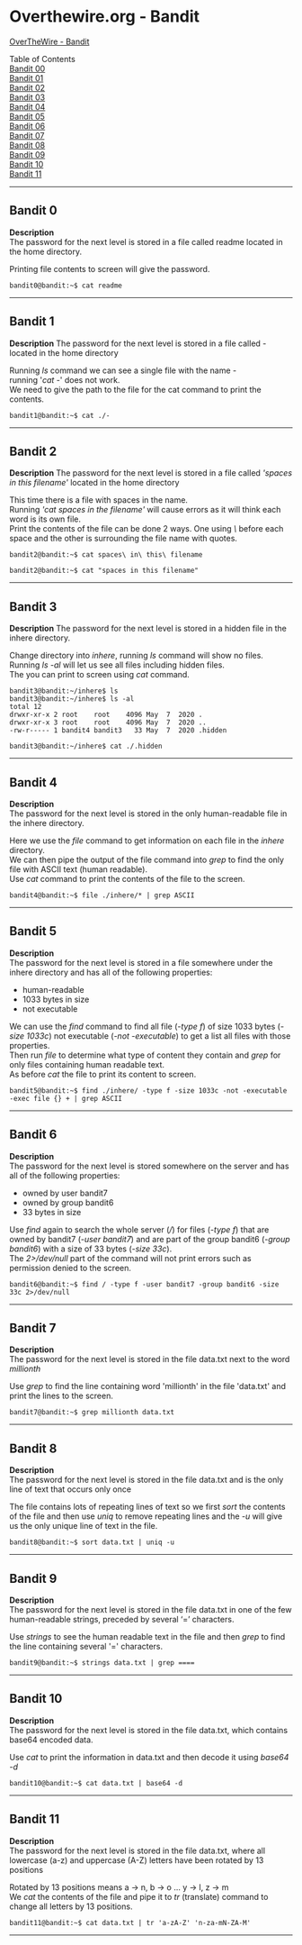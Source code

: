 # Overthewire.org - Bandit

[OverTheWire - Bandit](https://overthewire.org/wargames/bandit/)

Table of Contents  
[Bandit 00](#bandit-0)  
[Bandit 01](#bandit-1)  
[Bandit 02](#bandit-2)  
[Bandit 03](#bandit-3)  
[Bandit 04](#bandit-4)  
[Bandit 05](#bandit-5)  
[Bandit 06](#bandit-6)  
[Bandit 07](#bandit-7)  
[Bandit 08](#bandit-8)  
[Bandit 09](#bandit-9)  
[Bandit 10](#bandit-10)  
[Bandit 11](#bandit-11)  

---

## Bandit 0  
**Description**  
The password for the next level is stored in a file called readme located in the home directory. 

Printing file contents to screen will give the password.
```shell
bandit0@bandit:~$ cat readme 
```

---

## Bandit 1  
**Description** 
The password for the next level is stored in a file called - located in the home directory

Running *ls* command we can see a single file with the name *-*  
running '*cat -*' does not work.  
We need to give the path to the file for the cat command to print the contents.
```shell 
bandit1@bandit:~$ cat ./- 
```

---

## Bandit 2  
**Description** 
The password for the next level is stored in a file called *'spaces in this filename'* located in the home directory

This time there is a file with spaces in the name.  
Running *'cat spaces in the filename'* will cause errors as it will think each word is its own file.  
Print the contents of the file can be done 2 ways. One using *\\* before each space and the other is surrounding the file name with quotes. 
```shell
bandit2@bandit:~$ cat spaces\ in\ this\ filename

bandit2@bandit:~$ cat "spaces in this filename"
```
---

## Bandit 3  
**Description** 
The password for the next level is stored in a hidden file in the inhere directory.

Change directory into *inhere*, running *ls* command will show no files.  
Running *ls -al* will let us see all files including hidden files.  
The you can print to screen using *cat* command.

```shell
bandit3@bandit:~/inhere$ ls  
bandit3@bandit:~/inhere$ ls -al  
total 12  
drwxr-xr-x 2 root    root    4096 May  7  2020 . 
drwxr-xr-x 3 root    root    4096 May  7  2020 ..  
-rw-r----- 1 bandit4 bandit3   33 May  7  2020 .hidden  

bandit3@bandit:~/inhere$ cat ./.hidden
```
---

## Bandit 4  
**Description**  
The password for the next level is stored in the only human-readable file in the inhere directory.

Here we use the *file* command to get information on each file in the *inhere* directory.  
We can then pipe the output of the file command into *grep* to find the only file with ASCII text (human readable).  
Use *cat* command to print the contents of the file to the screen.

```shell
bandit4@bandit:~$ file ./inhere/* | grep ASCII
```

---

## Bandit 5  
**Description**  
The password for the next level is stored in a file somewhere under the inhere directory and has all of the following properties:

* human-readable  
* 1033 bytes in size  
* not executable  

We can use the *find* command to find all file (*-type f*) of size 1033 bytes (*-size 1033c*) not executable (*-not -executable*) to get a list all files with those properties.  
Then run *file* to determine what type of content they contain and *grep* for only files containing human readable text.  
As before *cat* the file to print its content to screen.

```shell
bandit5@bandit:~$ find ./inhere/ -type f -size 1033c -not -executable -exec file {} + | grep ASCII
```

---

## Bandit 6  
**Description**  
The password for the next level is stored somewhere on the server and has all of the following properties:

* owned by user bandit7
* owned by group bandit6
* 33 bytes in size

Use *find* again to search the whole server (*/*) for files (*-type f*) that are owned by bandit7 (*-user bandit7*) and are part of the group bandit6 (*-group bandit6*) with a size of 33 bytes (*-size 33c*).  
The *2>/dev/null* part of the command will not print errors such as permission denied to the screen.

```shell
bandit6@bandit:~$ find / -type f -user bandit7 -group bandit6 -size 33c 2>/dev/null
```

---

## Bandit 7
**Description**  
The password for the next level is stored in the file data.txt next to the word *millionth*

Use *grep* to find the line containing word 'millionth' in the file 'data.txt' and print the lines to the screen.

```shell
bandit7@bandit:~$ grep millionth data.txt
```

---

## Bandit 8
**Description**  
The password for the next level is stored in the file data.txt and is the only line of text that occurs only once

The file contains lots of repeating lines of text so we first *sort* the contents of the file and then use *uniq* to remove repeating lines and the *-u* will give us the only unique line of text in the file.

```shell
bandit8@bandit:~$ sort data.txt | uniq -u
```

---

## Bandit 9
**Description**  
The password for the next level is stored in the file data.txt in one of the few human-readable strings, preceded by several ‘=’ characters.

Use *strings* to see the human readable text in the file and then *grep* to find the line containing several '=' characters.

```shell
bandit9@bandit:~$ strings data.txt | grep ====
```

---

## Bandit 10
**Description**  
The password for the next level is stored in the file data.txt, which contains base64 encoded data.

Use *cat* to print the information in data.txt and then decode it using *base64 -d*

```shell
bandit10@bandit:~$ cat data.txt | base64 -d
```

---

## Bandit 11
**Description**  
The password for the next level is stored in the file data.txt, where all lowercase (a-z) and uppercase (A-Z) letters have been rotated by 13 positions

Rotated by 13 positions means a -> n, b -> o ... y -> l, z -> m  
We *cat* the contents of the file and pipe it to *tr* (translate) command to change all letters by 13 positions.

```shell
bandit11@bandit:~$ cat data.txt | tr 'a-zA-Z' 'n-za-mN-ZA-M'
```

---